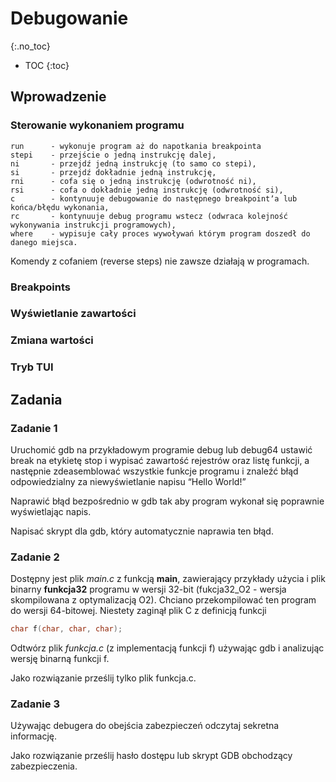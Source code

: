 Debugowanie
===============================
{:.no_toc}

* TOC
{:toc}

## Wprowadzenie

### Sterowanie wykonaniem programu
```
run      - wykonuje program aż do napotkania breakpointa 
stepi    - przejście o jedną instrukcję dalej,
ni       - przejdź jedną instrukcję (to samo co stepi),
si       - przejdź dokładnie jedną instrukcję,
rni      - cofa się o jedną instrukcję (odwrotność ni),
rsi      - cofa o dokładnie jedną instrukcję (odwrotność si),
c        - kontynuuje debugowanie do następnego breakpointʼa lub końca/błędu wykonania,
rc       - kontynuuje debug programu wstecz (odwraca kolejność wykonywania instrukcji programowych),
where    - wypisuje cały proces wywoływań którym program doszedł do danego miejsca.
```
Komendy z cofaniem (reverse steps) nie zawsze działają w programach.

### Breakpoints

### Wyświetlanie zawartości

### Zmiana wartości

### Tryb TUI


## Zadania 

### Zadanie 1

Uruchomić gdb na przykładowym programie debug lub debug64 ustawić break na etykietę stop i wypisać zawartość rejestrów oraz listę funkcji, a następnie zdeasemblować wszystkie funkcje programu i znaleźć błąd odpowiedzialny za niewyświetlanie napisu “Hello World!”

Naprawić błąd bezpośrednio w gdb tak aby program wykonał się poprawnie wyświetlając napis. 

Napisać skrypt dla gdb, który automatycznie naprawia ten błąd. 

### Zadanie 2
Dostępny jest plik *main.c* z funkcją **main**, zawierający przykłady użycia i plik binarny **funkcja32**  programu w wersji 32-bit (fukcja32_O2 - wersja skompilowana z optymalizacją O2). 
Chciano przekompilować ten program do wersji 64-bitowej. Niestety zaginął plik C  z definicją funkcji  
```c
char f(char, char, char);
```
Odtwórz plik *funkcja.c* (z implementacją funkcji f) używając gdb i analizując wersję binarną funkcji f. 

Jako rozwiązanie prześlij tylko plik funkcja.c.

### Zadanie 3
Używając debugera do obejścia zabezpieczeń odczytaj sekretna informację.

Jako rozwiązanie prześlij hasło dostępu lub skrypt GDB obchodzący zabezpieczenia.
